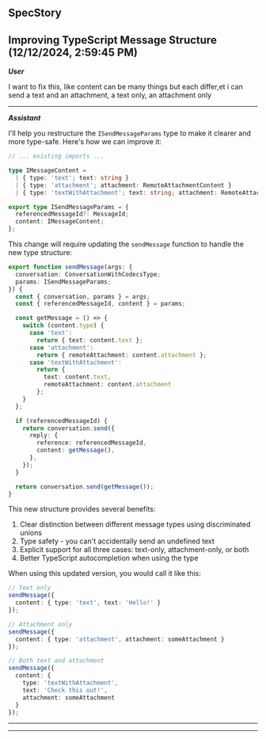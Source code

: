 ## SpecStory

## Improving TypeScript Message Structure (12/12/2024, 2:59:45 PM)

_**User**_

I want to fix this, like content can be many things but each differ,et i can send a text and an attachment, a text only, an attachment only

---

_**Assistant**_

I'll help you restructure the `ISendMessageParams` type to make it clearer and more type-safe. Here's how we can improve it:

```typescript:features/conversation/hooks/use-send-message.ts
// ... existing imports ...

type IMessageContent = 
  | { type: 'text'; text: string }
  | { type: 'attachment'; attachment: RemoteAttachmentContent }
  | { type: 'textWithAttachment'; text: string; attachment: RemoteAttachmentContent };

export type ISendMessageParams = {
  referencedMessageId?: MessageId;
  content: IMessageContent;
};
```

This change will require updating the `sendMessage` function to handle the new type structure:

```typescript:features/conversation/hooks/use-send-message.ts
export function sendMessage(args: {
  conversation: ConversationWithCodecsType;
  params: ISendMessageParams;
}) {
  const { conversation, params } = args;
  const { referencedMessageId, content } = params;

  const getMessage = () => {
    switch (content.type) {
      case 'text':
        return { text: content.text };
      case 'attachment':
        return { remoteAttachment: content.attachment };
      case 'textWithAttachment':
        return { 
          text: content.text,
          remoteAttachment: content.attachment 
        };
    }
  };

  if (referencedMessageId) {
    return conversation.send({
      reply: {
        reference: referencedMessageId,
        content: getMessage(),
      },
    });
  }

  return conversation.send(getMessage());
}
```

This new structure provides several benefits:
1. Clear distinction between different message types using discriminated unions
2. Type safety - you can't accidentally send an undefined text
3. Explicit support for all three cases: text-only, attachment-only, or both
4. Better TypeScript autocompletion when using the type

When using this updated version, you would call it like this:
```typescript
// Text only
sendMessage({
  content: { type: 'text', text: 'Hello!' }
});

// Attachment only
sendMessage({
  content: { type: 'attachment', attachment: someAttachment }
});

// Both text and attachment
sendMessage({
  content: { 
    type: 'textWithAttachment', 
    text: 'Check this out!', 
    attachment: someAttachment 
  }
});
```

---



---

